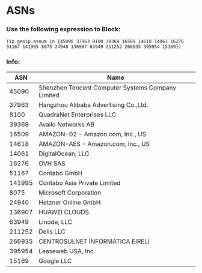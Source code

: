 # ASNs

### Use the following expression to Block:

```
(ip.geoip.asnum in {45090 37963 8100 39369 16509 14618 14061 16276 51167 141995 8075 24940 136907 63949 211252 266935 395954 15169})
```

### Info:

| ASN    | Name                                              |
| ------ | ------------------------------------------------- |
| 45090  | Shenzhen Tencent Computer Systems Company Limited |
| 37963  | Hangzhou Alibaba Advertising Co.,Ltd.             |
| 8100   | QuadraNet Enterprises LLC                         |
| 39369  | Availo Networks AB                                |
| 16509  | AMAZON-02 - Amazon.com, Inc., US                  |
| 14618  | AMAZON-AES - Amazon.com, Inc., US                 |
| 14061  | DigitalOcean, LLC                                 |
| 16276  | OVH SAS                                           |
| 51167  | Contabo GmbH                                      |
| 141995 | Contabo Asia Private Limited                      |
| 8075   | Microsoft Corporation                             |
| 24940  | Hetzner Online GmbH                               |
| 136907 | HUAWEI CLOUDS                                     |
| 63949  | Linode, LLC                                       |
| 211252 | Delis LLC                                         |
| 266935 | CENTROSULNET INFORMATICA EIRELI                   |
| 395954 | Leaseweb USA, Inc.                                |
| 15169  | Google LLC                                        |
